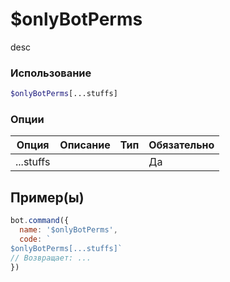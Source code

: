 # $onlyBotPerms
desc
### Использование
```php
$onlyBotPerms[...stuffs]
```

### Опции

| Опция | Описание | Тип | Обязательно |
|--------|-------------|------|----------|
| ...stuffs |  |  | Да |  
## Пример(ы)

```javascript
bot.command({
  name: '$onlyBotPerms',
  code: `
$onlyBotPerms[...stuffs]`
// Возвращает: ...
})
```
